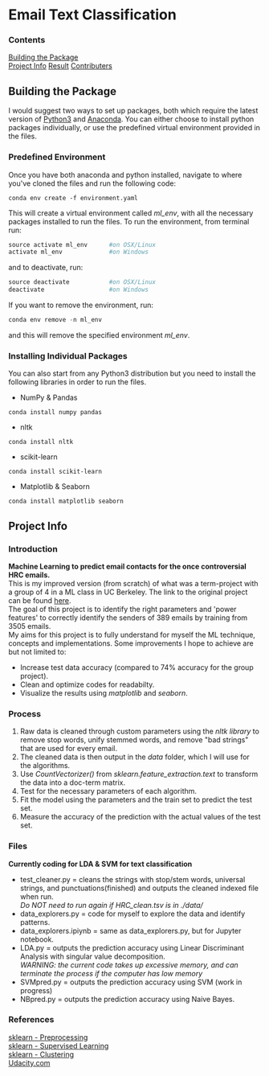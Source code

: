 # Email Text Classification

### Contents

[Building the Package](#bulding-the-package)  
[Project Info](#project-info)
[Result](#result)
[Contributers](#contributers)



## Building the Package
I would suggest two ways to set up packages, both which require the latest version of [Python3](https://www.python.org/downloads/) and  [Anaconda](https://www.continuum.io/downloads). You can either choose to install python packages individually, or use the predefined virtual environment provided in the files.


### Predefined Environment
Once you have both anaconda and python installed, navigate to where you've cloned the files and run the following code:
```
conda env create -f environment.yaml
```
This will create a virtual environment called *ml_env*, with all the necessary packages installed to run the files.
To run the environment, from terminal run:
```python
source activate ml_env      #on OSX/Linux
activate ml_env             #on Windows
```
and to deactivate, run:
```python
source deactivate           #on OSX/Linux
deactivate             	    #on Windows
```
If you want to remove the environment,  run:
```python
conda env remove -n ml_env
```
and this will remove the specified environment *ml_env*.


### Installing Individual Packages
You can also start from any Python3 distribution but you need to install the following libraries in order to run the files.
* NumPy & Pandas
```
conda install numpy pandas
```
* nltk
```
conda install nltk
```
* scikit-learn
```
conda install scikit-learn
```
* Matplotlib & Seaborn
```
conda install matplotlib seaborn
```
## Project Info
### Introduction
**Machine Learning to predict email contacts for the once controversial HRC emails.**  
This is my improved version (from scratch) of what was a term-project with a group of 4 in a ML class in UC Berkeley.  The link to the original project can be found [here](https://github.com/liyu1390/STAT154-GROUP08).  
The goal of this project is to identify the right parameters and 'power features' to correctly identify the senders of 389 emails by training from 3505 emails.  
My aims for this project is to fully understand for myself the ML technique, concepts and implementations.
Some improvements I hope to achieve are but not limited to:

* Increase test data accuracy (compared to 74% accuracy for the group project).
* Clean and optimize codes for readabilty.
* Visualize the results using *matplotlib* and *seaborn*.



### Process
1. Raw data is cleaned through custom parameters using the *nltk library* to remove stop words, unify stemmed words,
and remove "bad strings" that are used for every email.
2. The cleaned data is then output in the *data* folder, which I will use for the algorithms.
3. Use *CountVectorizer()* from *sklearn.feature_extraction.text* to transform the data into a doc-term matrix.
4. Test for the necessary parameters of each algorithm.
5. Fit the model using the parameters and the train set to predict the test set.
6. Measure the accuracy of the prediction with the actual values of the test set.



### Files
**Currently coding for LDA & SVM for text classification**
* test_cleaner.py = cleans the strings with stop/stem words, universal strings, and punctuations(finished) and outputs the cleaned indexed file when run.  
*Do NOT need to run again if HRC_clean.tsv is in ./data/*
* data_explorers.py = code for myself to explore the data and identify patterns.
* data_explorers.ipiynb = same as data_explorers.py, but for Jupyter notebook.
* LDA.py = outputs the prediction accuracy using Linear Discriminant Analysis with singular value decomposition.  
*WARNING: the current code takes up excessive memory, and can terminate the process if the computer has low memory*
* SVMpred.py = outputs the prediction accuracy using SVM (work in progress)
* NBpred.py = outputs the prediction accuracy using Naive Bayes.



### References
[sklearn - Preprocessing](http://scikit-learn.org/stable/supervised_learning.html#supervised-learning)  
[sklearn - Supervised Learning](http://scikit-learn.org/stable/supervised_learning.html#supervised-learning)  
[sklearn - Clustering](http://scikit-learn.org/stable/modules/clustering.html#clustering)  
[Udacity.com](http://www.udacity.com)

###